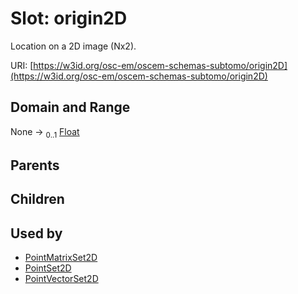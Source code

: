 
# Slot: origin2D

Location on a 2D image (Nx2).

URI: [https://w3id.org/osc-em/oscem-schemas-subtomo/origin2D](https://w3id.org/osc-em/oscem-schemas-subtomo/origin2D)


## Domain and Range

None &#8594;  <sub>0..1</sub> [Float](types/Float.md)

## Parents


## Children


## Used by

 * [PointMatrixSet2D](PointMatrixSet2D.md)
 * [PointSet2D](PointSet2D.md)
 * [PointVectorSet2D](PointVectorSet2D.md)
